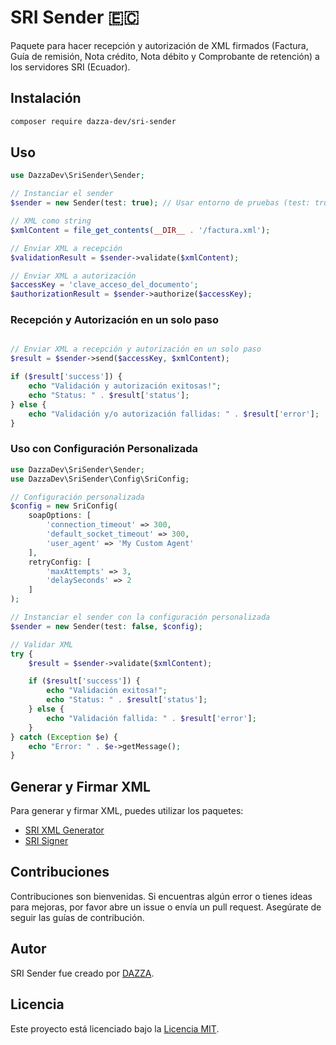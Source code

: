 # SRI Sender 🇪🇨

Paquete para hacer recepción y autorización de XML firmados (Factura, Guía de remisión, Nota crédito, Nota débito y Comprobante de retención) a los servidores SRI (Ecuador).

## Instalación

```bash
composer require dazza-dev/sri-sender
```

## Uso

```php
use DazzaDev\SriSender\Sender;

// Instanciar el sender
$sender = new Sender(test: true); // Usar entorno de pruebas (test: true)

// XML como string
$xmlContent = file_get_contents(__DIR__ . '/factura.xml');

// Enviar XML a recepción
$validationResult = $sender->validate($xmlContent);

// Enviar XML a autorización
$accessKey = 'clave_acceso_del_documento';
$authorizationResult = $sender->authorize($accessKey);
```

### Recepción y Autorización en un solo paso

```php

// Enviar XML a recepción y autorización en un solo paso
$result = $sender->send($accessKey, $xmlContent);

if ($result['success']) {
    echo "Validación y autorización exitosas!";
    echo "Status: " . $result['status'];
} else {
    echo "Validación y/o autorización fallidas: " . $result['error'];
}
```

### Uso con Configuración Personalizada

```php
use DazzaDev\SriSender\Sender;
use DazzaDev\SriSender\Config\SriConfig;

// Configuración personalizada
$config = new SriConfig(
    soapOptions: [
        'connection_timeout' => 300,
        'default_socket_timeout' => 300,
        'user_agent' => 'My Custom Agent'
    ],
    retryConfig: [
        'maxAttempts' => 3,
        'delaySeconds' => 2
    ]
);

// Instanciar el sender con la configuración personalizada
$sender = new Sender(test: false, $config);

// Validar XML
try {
    $result = $sender->validate($xmlContent);

    if ($result['success']) {
        echo "Validación exitosa!";
        echo "Status: " . $result['status'];
    } else {
        echo "Validación fallida: " . $result['error'];
    }
} catch (Exception $e) {
    echo "Error: " . $e->getMessage();
}
```

## Generar y Firmar XML

Para generar y firmar XML, puedes utilizar los paquetes:

- [SRI XML Generator](https://github.com/dazza-dev/sri-xml-generator)
- [SRI Signer](https://github.com/dazza-dev/sri-signer)

## Contribuciones

Contribuciones son bienvenidas. Si encuentras algún error o tienes ideas para mejoras, por favor abre un issue o envía un pull request. Asegúrate de seguir las guías de contribución.

## Autor

SRI Sender fue creado por [DAZZA](https://github.com/dazza-dev).

## Licencia

Este proyecto está licenciado bajo la [Licencia MIT](https://opensource.org/licenses/MIT).

